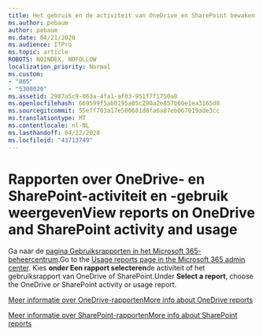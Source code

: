 ```yaml
---
title: Het gebruik en de activiteit van OneDrive en SharePoint bewaken
ms.author: pebaum
author: pebaum
ms.date: 04/21/2020
ms.audience: ITPro
ms.topic: article
ROBOTS: NOINDEX, NOFOLLOW
localization_priority: Normal
ms.custom:
- "865"
- "5300020"
ms.assetid: 2987a5c9-063a-4fa1-af03-951f7f1750a8
ms.openlocfilehash: 669599f5ab0195a05c290a2e857b60e1ea3165d8
ms.sourcegitcommit: 55eff703a17e500681d8fa6a87eb067019ade3cc
ms.translationtype: MT
ms.contentlocale: nl-NL
ms.lasthandoff: 04/22/2020
ms.locfileid: "43713749"
---
```

# <a name="view-reports-on-onedrive-and-sharepoint-activity-and-usage"></a><span data-ttu-id="c0a13-102">Rapporten over OneDrive- en SharePoint-activiteit en -gebruik weergeven</span><span class="sxs-lookup"><span data-stu-id="c0a13-102">View reports on OneDrive and SharePoint activity and usage</span></span>

<span data-ttu-id="c0a13-103">Ga naar de [pagina Gebruiksrapporten in het Microsoft 365-beheercentrum](https://admin.microsoft.com/AdminPortal/Home).</span><span class="sxs-lookup"><span data-stu-id="c0a13-103">Go to the [Usage reports page in the Microsoft 365 admin center](https://admin.microsoft.com/AdminPortal/Home).</span></span> <span data-ttu-id="c0a13-104">Kies **onder Een rapport selecteren**de activiteit of het gebruiksrapport van OneDrive of SharePoint.</span><span class="sxs-lookup"><span data-stu-id="c0a13-104">Under **Select a report**, choose the OneDrive or SharePoint activity or usage report.</span></span>
  
[<span data-ttu-id="c0a13-105">Meer informatie over OneDrive-rapporten</span><span class="sxs-lookup"><span data-stu-id="c0a13-105">More info about OneDrive reports</span></span>](https://go.microsoft.com/fwlink/?linkid=875239)
  
[<span data-ttu-id="c0a13-106">Meer informatie over SharePoint-rapporten</span><span class="sxs-lookup"><span data-stu-id="c0a13-106">More info about SharePoint reports</span></span>](https://go.microsoft.com/fwlink/?linkid=875240)
  